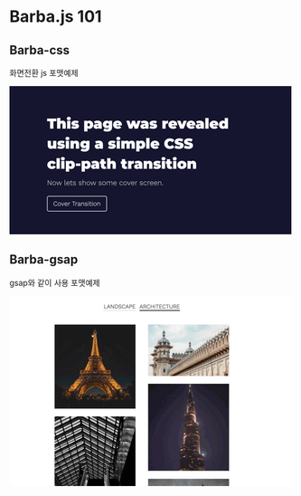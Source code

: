 # Barba.js 101

## Barba-css

화면전환 js 포맷예제

![Barba.js 101](/assets/barba-css.mov.gif)

## Barba-gsap

gsap와 같이 사용 포맷예제

![Barba.js 101](/assets/barba-gsap.mov.gif)
